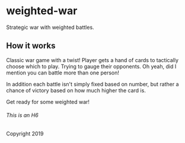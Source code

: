 # weighted-war
Strategic war with weighted battles. 

## How it works
Classic war game with a twist!
Player gets a hand of cards to tactically choose which to play. Trying to gauge their opponents. Oh yeah, did I mention you can battle more than one person!

In addition each battle isn't simply fixed based on number, but rather a chance of victory based on how much higher the card is.

Get ready for some weighted war!

###### This is an H6
Copyright 2019